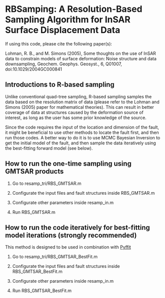# RBSamping: A Resolution-Based Sampling Algorithm for InSAR Surface Displacement Data

If using this code, please cite the following paper(s):

Lohman, R. B., and M. Simons (2005), Some thoughts on the use of InSAR data to constrain models of surface deformation: Noise structure and data downsampling, Geochem. Geophys. Geosyst., 6, Q01007, doi:10.1029/2004GC000841

## Introductions to R-based sampling
Unlike conventional quad-tree sampling, R-based sampling samples the data based on the resolution matrix of data (please refer to the Lohman and Simons (2005) paper for mathematical theories). This can result in better coverage of data at structures caused by the deformation source of interest, as long as the user has some prior knowledge of the source.

Since the code requires the input of the location and dimension of the fault, it might be beneficial to use other methods to locate the fault first, and then run those codes. A better way to do it is to use MCMC Bayesian Inversion to get the initial model of the fault, and then sample the data iteratively using the best-fitting forward model (see below).

## How to run the one-time sampling using GMTSAR products 

1. Go to resamp_tri/RBS_GMTSAR.m

2. Configurate the input files and fault structures inside RBS_GMTSAR.m

3. Configurate other parameters inside resamp_in.m

4. Run RBS_GMTSAR.m

## How to run the code iteratively for best-fitting model iterations (strongly recommended)

This method is designed to be used in combination with [Pyffit](https://github.com/evavra/pyffit)

1. Go to resamp_tri/RBS_GMTSAR_BestFit.m

2. Configurate the input files and fault structures inside RBS_GMTSAR_BestFit.m

3. Configurate other parameters inside resamp_in.m

4. Run RBS_GMTSAR_BestFit.m

